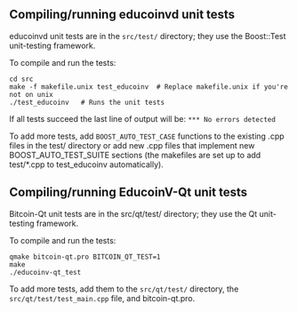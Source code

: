 Compiling/running educoinvd unit tests
------------------------------------

educoinvd unit tests are in the `src/test/` directory; they
use the Boost::Test unit-testing framework.

To compile and run the tests:

	cd src
	make -f makefile.unix test_educoinv  # Replace makefile.unix if you're not on unix
	./test_educoinv   # Runs the unit tests

If all tests succeed the last line of output will be:
`*** No errors detected`

To add more tests, add `BOOST_AUTO_TEST_CASE` functions to the existing
.cpp files in the test/ directory or add new .cpp files that
implement new BOOST_AUTO_TEST_SUITE sections (the makefiles are
set up to add test/*.cpp to test_educoinv automatically).


Compiling/running EducoinV-Qt unit tests
---------------------------------------

Bitcoin-Qt unit tests are in the src/qt/test/ directory; they
use the Qt unit-testing framework.

To compile and run the tests:

	qmake bitcoin-qt.pro BITCOIN_QT_TEST=1
	make
	./educoinv-qt_test

To add more tests, add them to the `src/qt/test/` directory,
the `src/qt/test/test_main.cpp` file, and bitcoin-qt.pro.
